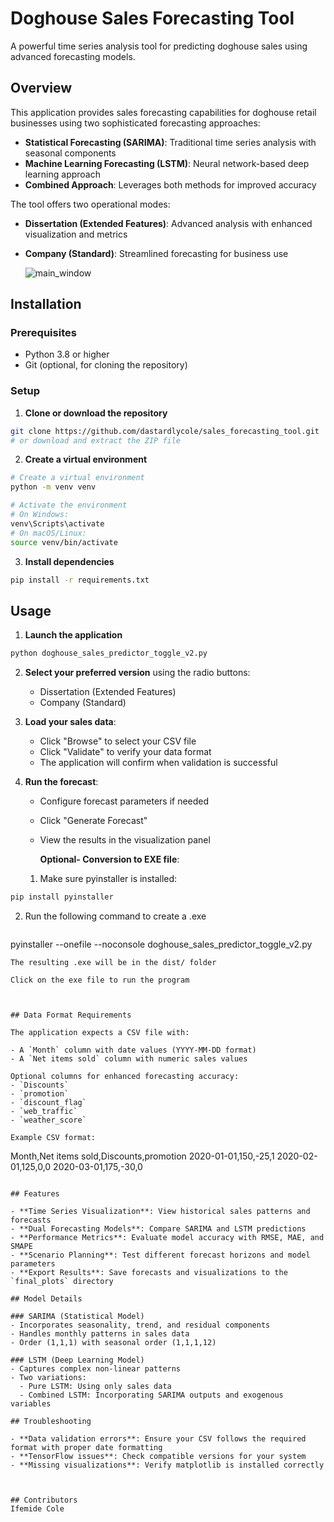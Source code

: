 # Doghouse Sales Forecasting Tool

A powerful time series analysis tool for predicting doghouse sales using advanced forecasting models.

## Overview

This application provides sales forecasting capabilities for doghouse retail businesses using two sophisticated forecasting approaches:

- **Statistical Forecasting (SARIMA)**: Traditional time series analysis with seasonal components
- **Machine Learning Forecasting (LSTM)**: Neural network-based deep learning approach
- **Combined Approach**: Leverages both methods for improved accuracy

The tool offers two operational modes:
- **Dissertation (Extended Features)**: Advanced analysis with enhanced visualization and metrics
- **Company (Standard)**: Streamlined forecasting for business use

  ![main_window](https://github.com/user-attachments/assets/3105d95f-5df1-49ee-82ed-d8d6da081cad)


## Installation

### Prerequisites

- Python 3.8 or higher
- Git (optional, for cloning the repository)

### Setup

1. **Clone or download the repository**

```bash
git clone https://github.com/dastardlycole/sales_forecasting_tool.git
# or download and extract the ZIP file
```

2. **Create a virtual environment**

```bash
# Create a virtual environment
python -m venv venv

# Activate the environment
# On Windows:
venv\Scripts\activate
# On macOS/Linux:
source venv/bin/activate
```

3. **Install dependencies**

```bash
pip install -r requirements.txt
```

## Usage

1. **Launch the application**

```bash
python doghouse_sales_predictor_toggle_v2.py
```

2. **Select your preferred version** using the radio buttons:
   - Dissertation (Extended Features)
   - Company (Standard)

3. **Load your sales data**:
   - Click "Browse" to select your CSV file
   - Click "Validate" to verify your data format
   - The application will confirm when validation is successful

4. **Run the forecast**:
   - Configure forecast parameters if needed
   - Click "Generate Forecast"
   - View the results in the visualization panel
  
     **Optional- Conversion to EXE file**:
    1. Make sure pyinstaller is installed:
 ```bash
 pip install pyinstaller
  ```
2. Run the following command to create a .exe
    ```bash
 pyinstaller --onefile --noconsole doghouse_sales_predictor_toggle_v2.py
  ```
The resulting .exe will be in the dist/ folder

Click on the exe file to run the program
   
     

## Data Format Requirements

The application expects a CSV file with:

- A `Month` column with date values (YYYY-MM-DD format)
- A `Net items sold` column with numeric sales values

Optional columns for enhanced forecasting accuracy:
- `Discounts`
- `promotion`
- `discount_flag`
- `web_traffic`
- `weather_score`

Example CSV format:
```
Month,Net items sold,Discounts,promotion
2020-01-01,150,-25,1
2020-02-01,125,0,0
2020-03-01,175,-30,0
```

## Features

- **Time Series Visualization**: View historical sales patterns and forecasts
- **Dual Forecasting Models**: Compare SARIMA and LSTM predictions
- **Performance Metrics**: Evaluate model accuracy with RMSE, MAE, and SMAPE
- **Scenario Planning**: Test different forecast horizons and model parameters
- **Export Results**: Save forecasts and visualizations to the `final_plots` directory

## Model Details

### SARIMA (Statistical Model)
- Incorporates seasonality, trend, and residual components
- Handles monthly patterns in sales data
- Order (1,1,1) with seasonal order (1,1,1,12)

### LSTM (Deep Learning Model)
- Captures complex non-linear patterns
- Two variations:
  - Pure LSTM: Using only sales data
  - Combined LSTM: Incorporating SARIMA outputs and exogenous variables

## Troubleshooting

- **Data validation errors**: Ensure your CSV follows the required format with proper date formatting
- **TensorFlow issues**: Check compatible versions for your system
- **Missing visualizations**: Verify matplotlib is installed correctly



## Contributors
Ifemide Cole
